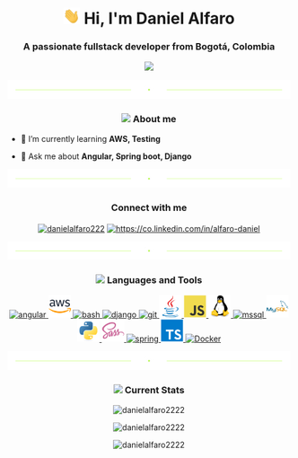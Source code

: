 <h1 align="center">
    <img src="https://github.com/DanielAlfaro2222/DanielAlfaro2222/blob/main/hello.gif" width="30"></img>
    Hi, I'm Daniel Alfaro
</h1>

<h3 align="center">A passionate fullstack developer from Bogotá, Colombia</h3>

<p align="center">
    <img src="https://camo.githubusercontent.com/b10509fc6d0003027dc3648dc5e46b849629a0bb384c1a75b390d367403b4ba4/68747470733a2f2f71756f7465732d6769746875622d726561646d652e76657263656c2e6170702f6170693f747970653d686f72697a6f6e74616c267468656d653d64726163756c61"></img>
</p>

<p align="center">
    <img src="https://github.com/DanielAlfaro2222/DanielAlfaro2222/blob/main/divider2.png" ></img>
</p>

<h3 align="center">
    <img src="https://media.giphy.com/media/WUlplcMpOCEmTGBtBW/giphy.gif" width="40">
    About me
</h3>

- 🌱 I’m currently learning **AWS, Testing**

- 💬 Ask me about **Angular, Spring boot, Django**

<p align="center">
    <img src="https://github.com/DanielAlfaro2222/DanielAlfaro2222/blob/main/divider2.png" ></img>
</p>

<h3 align="center">Connect with me</h3>
<p align="center">
<a href="https://twitter.com/danielalfaro222" target="_blank"><img align="center" src="https://raw.githubusercontent.com/rahuldkjain/github-profile-readme-generator/master/src/images/icons/Social/twitter.svg" alt="danielalfaro222" height="30" width="40" /></a>
<a href="https://co.linkedin.com/in/alfaro-daniel" target="_blank"><img align="center" src="https://raw.githubusercontent.com/rahuldkjain/github-profile-readme-generator/master/src/images/icons/Social/linked-in-alt.svg" alt="https://co.linkedin.com/in/alfaro-daniel" height="30" width="40" /></a>
</p>

<p align="center">
    <img src="https://github.com/DanielAlfaro2222/DanielAlfaro2222/blob/main/divider2.png" ></img>
</p>

<h3 align="center">
    <img src="https://media.giphy.com/media/j2pOGeGYKe2xCCKwfi/giphy.gif" width="40">
    Languages and Tools
</h3>

<p align="center"> <a href="https://angular.io" target="_blank" rel="noreferrer"> <img src="https://angular.io/assets/images/logos/angular/angular.svg" alt="angular" width="40" height="40"/> </a> <a href="https://aws.amazon.com" target="_blank" rel="noreferrer"> <img src="https://raw.githubusercontent.com/devicons/devicon/master/icons/amazonwebservices/amazonwebservices-original-wordmark.svg" alt="aws" width="40" height="40"/> </a> <a href="https://www.gnu.org/software/bash/" target="_blank" rel="noreferrer"> <img src="https://www.vectorlogo.zone/logos/gnu_bash/gnu_bash-icon.svg" alt="bash" width="40" height="40"/> </a> <a href="https://www.djangoproject.com/" target="_blank" rel="noreferrer"> <img src="https://cdn.worldvectorlogo.com/logos/django.svg" alt="django" width="40" height="40"/> </a> <a href="https://git-scm.com/" target="_blank" rel="noreferrer"> <img src="https://www.vectorlogo.zone/logos/git-scm/git-scm-icon.svg" alt="git" width="40" height="40"/> </a> <a href="https://www.java.com" target="_blank" rel="noreferrer"> <img src="https://raw.githubusercontent.com/devicons/devicon/master/icons/java/java-original.svg" alt="java" width="40" height="40"/> </a> <a href="https://developer.mozilla.org/en-US/docs/Web/JavaScript" target="_blank" rel="noreferrer"> <img src="https://raw.githubusercontent.com/devicons/devicon/master/icons/javascript/javascript-original.svg" alt="javascript" width="40" height="40"/> </a> <a href="https://www.linux.org/" target="_blank" rel="noreferrer"> <img src="https://raw.githubusercontent.com/devicons/devicon/master/icons/linux/linux-original.svg" alt="linux" width="40" height="40"/> </a> <a href="https://www.microsoft.com/en-us/sql-server" target="_blank" rel="noreferrer"> <img src="https://www.svgrepo.com/show/303229/microsoft-sql-server-logo.svg" alt="mssql" width="40" height="40"/> </a> <a href="https://www.mysql.com/" target="_blank" rel="noreferrer"> <img src="https://raw.githubusercontent.com/devicons/devicon/master/icons/mysql/mysql-original-wordmark.svg" alt="mysql" width="40" height="40"/> </a> <a href="https://www.python.org" target="_blank" rel="noreferrer"> <img src="https://raw.githubusercontent.com/devicons/devicon/master/icons/python/python-original.svg" alt="python" width="40" height="40"/> </a> <a href="https://sass-lang.com" target="_blank" rel="noreferrer"> <img src="https://raw.githubusercontent.com/devicons/devicon/master/icons/sass/sass-original.svg" alt="sass" width="40" height="40"/> </a> <a href="https://spring.io/" target="_blank" rel="noreferrer"> <img src="https://www.vectorlogo.zone/logos/springio/springio-icon.svg" alt="spring" width="40" height="40"/> </a> <a href="https://www.typescriptlang.org/" target="_blank" rel="noreferrer"> <img src="https://raw.githubusercontent.com/devicons/devicon/master/icons/typescript/typescript-original.svg" alt="typescript" width="40" height="40"/> </a>
<a href="https://www.docker.com/" target="_blank" rel="noreferrer"> <img src="https://cdn.jsdelivr.net/gh/devicons/devicon/icons/docker/docker-original-wordmark.svg" alt="Docker" width="40" height="40"/> </a>
</p>

<p align="center">
    <img src="https://github.com/DanielAlfaro2222/DanielAlfaro2222/blob/main/divider2.png" ></img>
</p>

<h3 align="center">
    <img src="https://media.giphy.com/media/ZCN6F3FAkwsyOGU2RS/giphy.gif" width="40">
    Current Stats
</h3>

<p align="center">
        <img align="top" src="https://github-readme-stats.vercel.app/api/top-langs/?username=DanielAlfaro2222&theme=dracula&layout=compact&hide_border=true&hide=html,css,handlebars,procfile,scss" alt="danielalfaro2222" />
</p>

<p align="center">
    <img  src="https://github-readme-stats.vercel.app/api?username=DanielAlfaro2222&show_icons=true&theme=dracula&hide_border=true" alt="danielalfaro2222" />
</p>

<p align="center"> <img src="https://komarev.com/ghpvc/?username=danielalfaro2222&label=Profile%20views&color=0e75b6&style=flat" alt="danielalfaro2222" /> </p>


